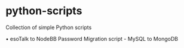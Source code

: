 # python-scripts
Collection of simple Python scripts

• esoTalk to NodeBB Password Migration script - MySQL to MongoDB
